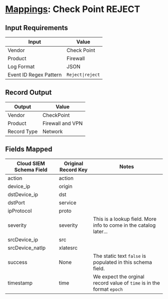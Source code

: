 # [Mappings](README.md): Check Point REJECT

## Input Requirements

|Input|Value|
|-----|-----|
|Vendor|Check Point|
|Product|Firewall|
|Log Format|JSON|
|Event ID Regex Pattern|`Reject\|reject`|

## Record Output

|Output|Value|
|------|-----|
|Vendor|CheckPoint|
|Product|Firewall and VPN|
|Record Type|Network|

## Fields Mapped

|Cloud SIEM Schema Field|Original Record Key|Notes|
|-----------------------|-------------------|-----|
|action|action||
|device_ip|origin||
|dstDevice_ip|dst||
|dstPort|service||
|ipProtocol|proto||
|severity|severity|This is a lookup field. More info to come in the catalog later...|
|srcDevice_ip|src||
|srcDevice_natIp|xlatesrc||
|success|None|The static text `false` is populated in this schema field.|
|timestamp|time|We expect the orginal record value of `time` is in the format `epoch`|

